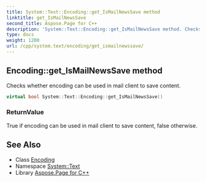 ```yaml
---
title: System::Text::Encoding::get_IsMailNewsSave method
linktitle: get_IsMailNewsSave
second_title: Aspose.Page for C++
description: 'System::Text::Encoding::get_IsMailNewsSave method. Checks whether encoding can be used in mail client to save content in C++.'
type: docs
weight: 1200
url: /cpp/system.text/encoding/get_ismailnewssave/
---
```

## Encoding::get_IsMailNewsSave method


Checks whether encoding can be used in mail client to save content.

```cpp
virtual bool System::Text::Encoding::get_IsMailNewsSave()
```


### ReturnValue

True if encoding can be used in mail client to save content, false otherwise.

## See Also

* Class [Encoding](../)
* Namespace [System::Text](../../)
* Library [Aspose.Page for C++](../../../)
